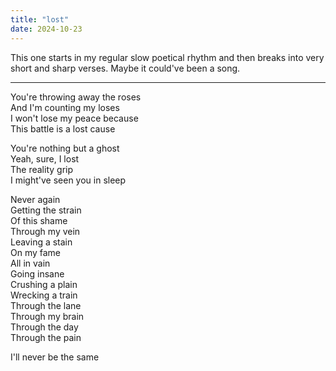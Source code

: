 ```yaml
---
title: "lost"
date: 2024-10-23
---
```


This one starts in my regular slow poetical rhythm and then breaks into very short and sharp verses. Maybe it could've been a song.

---

You're throwing away the roses  
And I'm counting my loses  
I won't lose my peace because  
This battle is a lost cause  

You're nothing but a ghost  
Yeah, sure, I lost  
The reality grip  
I might've seen you in sleep  

Never again  
Getting the strain  
Of this shame  
Through my vein  
Leaving a stain  
On my fame  
All in vain  
Going insane  
Crushing a plain  
Wrecking a train  
Through the lane  
Through my brain  
Through the day  
Through the pain  

I'll never be the same
